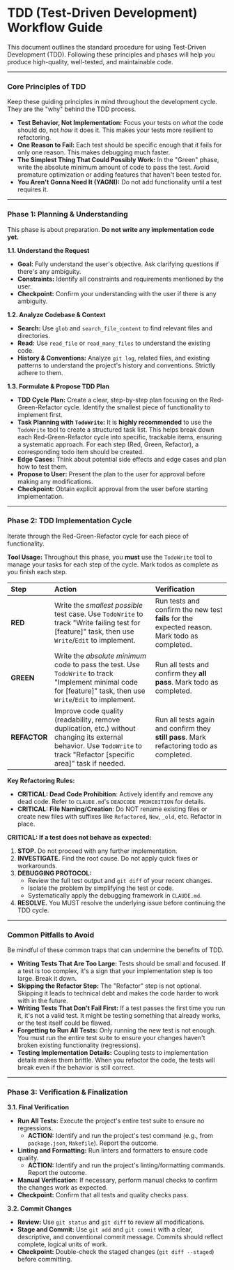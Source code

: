 # TDD (Test-Driven Development) Workflow Guide

This document outlines the standard procedure for using Test-Driven Development (TDD). Following these principles and phases will help you produce high-quality, well-tested, and maintainable code.

---

### **Core Principles of TDD**

Keep these guiding principles in mind throughout the development cycle. They are the "why" behind the TDD process.

*   **Test Behavior, Not Implementation:** Focus your tests on *what* the code should do, not *how* it does it. This makes your tests more resilient to refactoring.
*   **One Reason to Fail:** Each test should be specific enough that it fails for only one reason. This makes debugging much faster.
*   **The Simplest Thing That Could Possibly Work:** In the "Green" phase, write the absolute minimum amount of code to pass the test. Avoid premature optimization or adding features that haven't been tested for.
*   **You Aren't Gonna Need It (YAGNI):** Do not add functionality until a test requires it.

---

### **Phase 1: Planning & Understanding**

This phase is about preparation. **Do not write any implementation code yet.**

**1.1. Understand the Request**
*   **Goal:** Fully understand the user's objective. Ask clarifying questions if there's any ambiguity.
*   **Constraints:** Identify all constraints and requirements mentioned by the user.
*   **Checkpoint:** Confirm your understanding with the user if there is any ambiguity.

**1.2. Analyze Codebase & Context**
*   **Search:** Use `glob` and `search_file_content` to find relevant files and directories.
*   **Read:** Use `read_file` or `read_many_files` to understand the existing code.
*   **History & Conventions:** Analyze `git log`, related files, and existing patterns to understand the project's history and conventions. Strictly adhere to them.

**1.3. Formulate & Propose TDD Plan**
*   **TDD Cycle Plan:** Create a clear, step-by-step plan focusing on the Red-Green-Refactor cycle. Identify the smallest piece of functionality to implement first.
*   **Task Planning with `TodoWrite`:** It is **highly recommended** to use the `TodoWrite` tool to create a structured task list. This helps break down each Red-Green-Refactor cycle into specific, trackable items, ensuring a systematic approach. For each step (Red, Green, Refactor), a corresponding todo item should be created.
*   **Edge Cases:** Think about potential side effects and edge cases and plan how to test them.
*   **Propose to User:** Present the plan to the user for approval before making any modifications.
*   **Checkpoint:** Obtain explicit approval from the user before starting implementation.

---

### **Phase 2: TDD Implementation Cycle**

Iterate through the Red-Green-Refactor cycle for each piece of functionality.

**Tool Usage:** Throughout this phase, you **must** use the `TodoWrite` tool to manage your tasks for each step of the cycle. Mark todos as complete as you finish each step.

| Step | Action | Verification |
| :--- | :--- | :--- |
| **RED** | Write the *smallest possible* test case. Use `TodoWrite` to track "Write failing test for [feature]" task, then use `Write`/`Edit` to implement. | Run tests and confirm the new test **fails** for the expected reason. Mark todo as completed. |
| **GREEN** | Write the *absolute minimum* code to pass the test. Use `TodoWrite` to track "Implement minimal code for [feature]" task, then use `Write`/`Edit` to implement. | Run all tests and confirm they **all pass**. Mark todo as completed. |
| **REFACTOR** | Improve code quality (readability, remove duplication, etc.) without changing its external behavior. Use `TodoWrite` to track "Refactor [specific area]" task if needed. | Run all tests again and confirm they **still pass**. Mark refactoring todo as completed. |

**Key Refactoring Rules:**
*   **CRITICAL: Dead Code Prohibition**: Actively identify and remove any dead code. Refer to `CLAUDE.md`'s `DEADCODE PROHIBITION` for details.
*   **CRITICAL: File Naming/Creation**: Do NOT rename existing files or create new files with suffixes like `Refactored`, `New`, `_old`, etc. Refactor in place.

**CRITICAL: If a test does not behave as expected:**
1.  **STOP.** Do not proceed with any further implementation.
2.  **INVESTIGATE.** Find the root cause. Do not apply quick fixes or workarounds.
3.  **DEBUGGING PROTOCOL:**
    *   Review the full test output and `git diff` of your recent changes.
    *   Isolate the problem by simplifying the test or code.
    *   Systematically apply the debugging framework in `CLAUDE.md`.
4.  **RESOLVE.** You MUST resolve the underlying issue before continuing the TDD cycle.

---

### **Common Pitfalls to Avoid**

Be mindful of these common traps that can undermine the benefits of TDD.

*   **Writing Tests That Are Too Large:** Tests should be small and focused. If a test is too complex, it's a sign that your implementation step is too large. Break it down.
*   **Skipping the Refactor Step:** The "Refactor" step is not optional. Skipping it leads to technical debt and makes the code harder to work with in the future.
*   **Writing Tests That Don't Fail First:** If a test passes the first time you run it, it's not a valid test. It might be testing something that already works, or the test itself could be flawed.
*   **Forgetting to Run All Tests:** Only running the new test is not enough. You must run the entire test suite to ensure your changes haven't broken existing functionality (regressions).
*   **Testing Implementation Details:** Coupling tests to implementation details makes them brittle. When you refactor the code, the tests will break even if the behavior is still correct.

---

### **Phase 3: Verification & Finalization**

**3.1. Final Verification**
*   **Run All Tests:** Execute the project's entire test suite to ensure no regressions.
    *   **ACTION:** Identify and run the project's test command (e.g., from `package.json`, `Makefile`). Report the outcome.
*   **Linting and Formatting:** Run linters and formatters to ensure code quality.
    *   **ACTION:** Identify and run the project's linting/formatting commands. Report the outcome.
*   **Manual Verification:** If necessary, perform manual checks to confirm the changes work as expected.
*   **Checkpoint:** Confirm that all tests and quality checks pass.

**3.2. Commit Changes**
*   **Review:** Use `git status` and `git diff` to review all modifications.
*   **Stage and Commit:** Use `git add` and `git commit` with a clear, descriptive, and conventional commit message. Commits should reflect complete, logical units of work.
*   **Checkpoint:** Double-check the staged changes (`git diff --staged`) before committing.
